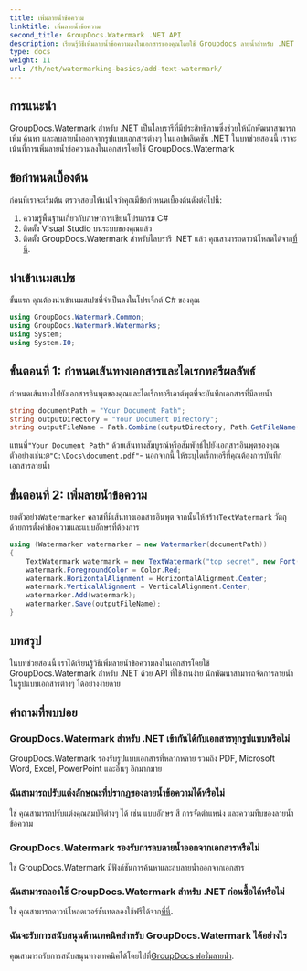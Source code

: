 ```yaml
---
title: เพิ่มลายน้ำข้อความ
linktitle: เพิ่มลายน้ำข้อความ
second_title: GroupDocs.Watermark .NET API
description: เรียนรู้วิธีเพิ่มลายน้ำข้อความลงในเอกสารของคุณโดยใช้ Groupdocs ลายน้ำสำหรับ .NET พร้อมคำแนะนำทีละขั้นตอนนี้
type: docs
weight: 11
url: /th/net/watermarking-basics/add-text-watermark/
---
```

## การแนะนำ
GroupDocs.Watermark สำหรับ .NET เป็นไลบรารีที่มีประสิทธิภาพซึ่งช่วยให้นักพัฒนาสามารถเพิ่ม ค้นหา และลบลายน้ำออกจากรูปแบบเอกสารต่างๆ ในแอปพลิเคชัน .NET ในบทช่วยสอนนี้ เราจะเน้นที่การเพิ่มลายน้ำข้อความลงในเอกสารโดยใช้ GroupDocs.Watermark
## ข้อกำหนดเบื้องต้น
ก่อนที่เราจะเริ่มต้น ตรวจสอบให้แน่ใจว่าคุณมีข้อกำหนดเบื้องต้นดังต่อไปนี้:
1. ความรู้พื้นฐานเกี่ยวกับภาษาการเขียนโปรแกรม C#
2. ติดตั้ง Visual Studio บนระบบของคุณแล้ว
3.  ติดตั้ง GroupDocs.Watermark สำหรับไลบรารี .NET แล้ว คุณสามารถดาวน์โหลดได้จาก[ที่นี่](https://releases.groupdocs.com/Watermark/net/).

## นำเข้าเนมสเปซ
ขั้นแรก คุณต้องนำเข้าเนมสเปซที่จำเป็นลงในโปรเจ็กต์ C# ของคุณ
```csharp
using GroupDocs.Watermark.Common;
using GroupDocs.Watermark.Watermarks;
using System;
using System.IO;
```
## ขั้นตอนที่ 1: กำหนดเส้นทางเอกสารและไดเรกทอรีผลลัพธ์
กำหนดเส้นทางไปยังเอกสารอินพุตของคุณและไดเร็กทอรีเอาต์พุตที่จะบันทึกเอกสารที่มีลายน้ำ
```csharp
string documentPath = "Your Document Path";
string outputDirectory = "Your Document Directory";
string outputFileName = Path.Combine(outputDirectory, Path.GetFileName(documentPath));
```
 แทนที่`"Your Document Path"` ด้วยเส้นทางสัมบูรณ์หรือสัมพัทธ์ไปยังเอกสารอินพุตของคุณ ตัวอย่างเช่น:`@"C:\Docs\document.pdf"`- นอกจากนี้ ให้ระบุไดเร็กทอรีที่คุณต้องการบันทึกเอกสารลายน้ำ
## ขั้นตอนที่ 2: เพิ่มลายน้ำข้อความ
 ยกตัวอย่าง`Watermarker` คลาสที่มีเส้นทางเอกสารอินพุต จากนั้นให้สร้าง`TextWatermark` วัตถุด้วยการตั้งค่าข้อความและแบบอักษรที่ต้องการ
```csharp
using (Watermarker watermarker = new Watermarker(documentPath))
{
    TextWatermark watermark = new TextWatermark("top secret", new Font("Arial", 36));
    watermark.ForegroundColor = Color.Red;
    watermark.HorizontalAlignment = HorizontalAlignment.Center;
    watermark.VerticalAlignment = VerticalAlignment.Center;
    watermarker.Add(watermark);
    watermarker.Save(outputFileName);
}
```

## บทสรุป
ในบทช่วยสอนนี้ เราได้เรียนรู้วิธีเพิ่มลายน้ำข้อความลงในเอกสารโดยใช้ GroupDocs.Watermark สำหรับ .NET ด้วย API ที่ใช้งานง่าย นักพัฒนาสามารถจัดการลายน้ำในรูปแบบเอกสารต่างๆ ได้อย่างง่ายดาย
## คำถามที่พบบ่อย
### GroupDocs.Watermark สำหรับ .NET เข้ากันได้กับเอกสารทุกรูปแบบหรือไม่
GroupDocs.Watermark รองรับรูปแบบเอกสารที่หลากหลาย รวมถึง PDF, Microsoft Word, Excel, PowerPoint และอื่นๆ อีกมากมาย
### ฉันสามารถปรับแต่งลักษณะที่ปรากฏของลายน้ำข้อความได้หรือไม่
ใช่ คุณสามารถปรับแต่งคุณสมบัติต่างๆ ได้ เช่น แบบอักษร สี การจัดตำแหน่ง และความทึบของลายน้ำข้อความ
### GroupDocs.Watermark รองรับการลบลายน้ำออกจากเอกสารหรือไม่
ใช่ GroupDocs.Watermark มีฟังก์ชันการค้นหาและลบลายน้ำออกจากเอกสาร
### ฉันสามารถลองใช้ GroupDocs.Watermark สำหรับ .NET ก่อนซื้อได้หรือไม่
 ใช่ คุณสามารถดาวน์โหลดเวอร์ชันทดลองใช้ฟรีได้จาก[ที่นี่](https://releases.groupdocs.com/).
### ฉันจะรับการสนับสนุนด้านเทคนิคสำหรับ GroupDocs.Watermark ได้อย่างไร
 คุณสามารถรับการสนับสนุนทางเทคนิคได้โดยไปที่[GroupDocs ฟอรั่มลายน้ำ](https://forum.groupdocs.com/c/watermark/19).